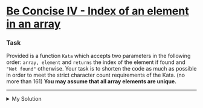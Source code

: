 # [Be Concise IV - Index of an element in an array](https://www.codewars.com/kata/5703c093022cd1aae90012c9)

### Task

Provided is a function `Kata` which accepts two parameters in the following order: `array, element` and `returns` the
index of the element if found and `"Not found"` otherwise. Your task is to shorten the code as much as possible in order
to meet the strict character count requirements of the Kata. (no more than 161) **You may assume that all array elements
are unique.**

---

<details><summary>My Solution</summary>

```js
// 71 characters
const find = (a, e) => (a.indexOf(e) > -1 ? a.indexOf(e) : "Not found");
```

</details>
